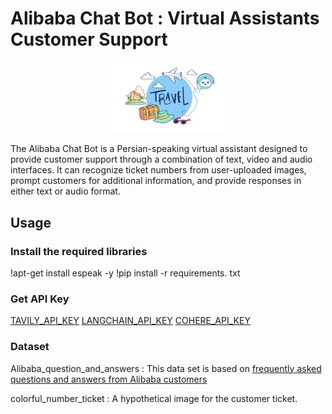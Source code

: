 # Alibaba Chat Bot : Virtual Assistants Customer Support

<div align="center">
    <img width="40%" src="https://github.com/faezeh-gholamrezaie/Alibaba-Chat-Bot-Virtual-Assistants-Customer-Support/blob/main/travel.png">
</div>

The Alibaba Chat Bot is a Persian-speaking virtual assistant designed to provide customer support through a combination of text, video and audio interfaces.
It can recognize ticket numbers from user-uploaded images, prompt customers for additional information, and provide responses in either text or audio format. 

## Usage

### Install the required libraries

!apt-get install espeak -y
!pip install -r requirements. txt

### Get API Key
[TAVILY_API_KEY](https://app.tavily.com/home)
[LANGCHAIN_API_KEY](https://smith.langchain.com/)
[COHERE_API_KEY](https://www.google.com/url?q=https%3A%2F%2Fdashboard.cohere.com%2Fwelcome%2Flogin%3Fsource%3Dreadme%26redirect%3D%252Freference%252Fabout)

### Dataset 

Alibaba_question_and_answers : This data set is based on [frequently asked questions and answers from Alibaba customers](https://www.alibaba.ir/help-center/categories/faq)

colorful_number_ticket : A hypothetical image for the customer ticket.
